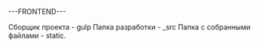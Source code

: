 ---FRONTEND---

Сборщик проекта - gulp
Папка разработки  - _src
Папка с собранными файлами - static.


 

